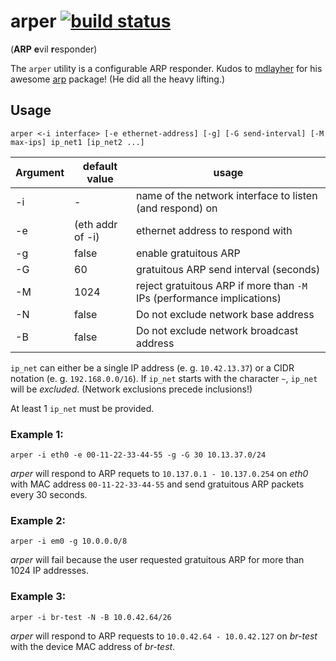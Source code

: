 arper [![build status](https://travis-ci.org/kaifabian/arper.svg?branch=master)](https://travis-ci.org/kaifabian/arper)
=====

(**ARP** **e**vil **r**esponder)

The `arper` utility is a configurable ARP responder.
Kudos to [mdlayher](https://github.com/mdlayher) for his awesome [arp](https://github.com/mdlayher/arp) package!
(He did all the heavy lifting.)

Usage
-----

`arper <-i interface> [-e ethernet-address] [-g] [-G send-interval] [-M max-ips] ip_net1 [ip_net2 ...]`

| Argument | default value | usage |
| -------- | ------------- | ----- |
| -i | -   | name of the network interface to listen (and respond) on |
| -e | (eth addr of -i) | ethernet address to respond with |
| -g | false | enable gratuitous ARP |
| -G | 60 | gratuitous ARP send interval (seconds) |
| -M | 1024 | reject gratuitous ARP if more than `-M` IPs (performance implications) |
| -N | false | Do not exclude network base address |
| -B | false | Do not exclude network broadcast address |

`ip_net` can either be a single IP address (e. g. `10.42.13.37`) or a CIDR notation (e. g. `192.168.0.0/16`).
If `ip_net` starts with the character `~`, `ip_net` will be *excluded*.
(Network exclusions precede inclusions!)

At least 1 `ip_net` must be provided.

### Example 1:

`arper -i eth0 -e 00-11-22-33-44-55 -g -G 30 10.13.37.0/24`

*arper* will respond to ARP requets to `10.137.0.1 - 10.137.0.254` on *eth0* with MAC address `00-11-22-33-44-55` and send gratuitous ARP packets every 30 seconds.

### Example 2:

`arper -i em0 -g 10.0.0.0/8`

*arper* will fail because the user requested gratuitous ARP for more than 1024 IP addresses.

### Example 3:

`arper -i br-test -N -B 10.0.42.64/26`

*arper* will respond to ARP requests to `10.0.42.64 - 10.0.42.127` on *br-test* with the device MAC address of *br-test*.

